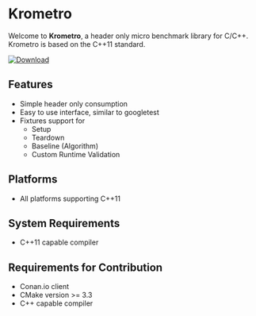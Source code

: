 # Krometro

Welcome to **Krometro**, a header only micro benchmark library for C/C++. Krometro is based on the C++11 standard.

[ ![Download](https://api.bintray.com/packages/nesono/krometro/krometro%3Anesono/images/download.svg?version=0.2%3Atesting) ](https://bintray.com/nesono/krometro/krometro%3Anesono/0.2%3Atesting/link)

## Features

* Simple header only consumption
* Easy to use interface, similar to googletest
* Fixtures support for
    * Setup
    * Teardown
    * Baseline (Algorithm)
    * Custom Runtime Validation

## Platforms

* All platforms supporting C++11

## System Requirements

* C++11 capable compiler

## Requirements for Contribution

* Conan.io client
* CMake version >= 3.3
* C++ capable compiler

